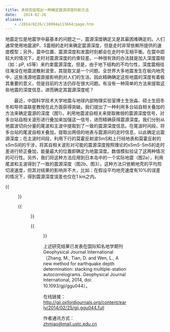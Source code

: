 ```yaml
---
title: 本研究组提出一种确定震源深度的新方法
date:   2014-02-26
aliases:
    - /2014/0226/c10094a113664/page.htm
---
```

地震定位是地震学中最基本的问题之一，震源深度确定又是其最困难确定的。人们通常使用地震波P、S震相的走时来确定震源深度，但是走时非常依赖所提供的速度模型；另外，震中位置、震源深度和发震时刻都会在走时中互相平衡。在震中距较大的情况下，走时对震源深度的约束较差。一种很有效的办法就是加入深度震相（如：pP, sS等）来约束震源深度。但是，由于地下结构的不均匀性，深度震相往往淹没在地震波散射波里，其提取又是一个问题。全世界大多地震发生在板内地壳中，这些浅源地震直接影响到对人们的生活。因此精确确定这些地震的深度有着极其重要的意义，但是目前的方法仍存在很大问题。有没有一种简单的方法来提取这些地震的深度信息，进而确定其震源深度呢？

　　最近，中国科学技术大学地震与地球内部物理实验室博士生张淼、硕士生田冬冬和导师温联星教授在此方面获得突破。我们提出了一种利用多台站自相关叠加的方法来确定震源的深度（图1）。利用地震波自相关来提取微弱的震源深度信号，对多台站自相关波形进行叠加来加强这一信号，进而精确获得震源深度。我们分别从地震波切向分量的尾波和主波中提取到了一致的震源深度信息。在尾波时间段，将多台站的尾波自相关叠加，提取出两倍的地表与震源间的走时信息，以此确定出震源深度；在主波时间段，利用下行的莫霍反射波SmS和上行经地表和莫霍反射的sSmS间的干涉，将其自相关波形对可能的震源深度按照理论的sSmS-SmS的走时差进行矫正叠加，能量最大的位置即确定为地震深度。数值模拟验证了这两种情况的可行性。另外，我们将这种方法应用到日本岛中的一个实际地震（图2a），利用尾波和主波得到了一致的震源深度（图2b、图3）。这种方法只依赖地壳的平均剪切波速度，但其对结果的影响并不大，比如：在假设平均地壳速度有10%的误差的情况下，得到震源深度误差也仅在1 km之内。

{{<figure src="Fig4.jpg" caption="图1 多台站自相关叠加的示意图。a)为尾波情况，b)为主波情况。红色五角星代表地震，蓝色三角形代表台站，灰色圆点代表地壳中的散射体，线段表示地震波的路径。">}}

{{<figure src="Fig2.jpg" caption="图 2 a)位于日本岛中部的一个地震例子。黑色五角星代表地震位置，三角形代表所用的台站，其颜色代表不同的震中距（等半径圆标注）。b)在不同震中距情况下的尾波自相关叠加结果，红色虚线标注为所得到的两倍震源深度走时（对应震源深度6.4 km）。">}}

{{<figure src="Fig3.jpg" caption=" 图 3 多台站自相关叠加在主波情况下的结果。a)蓝色圆点对应于能量最大处（确定的震源深度为6.4 km）。b)黑色波形为主波的自相关波形，蓝色曲线对应于a)的O点矫正曲线。">}}

上述研究结果已发表在国际知名地学期刊Geophysical Journal International（Zhang, M., Tian, D. and Wen, L., A new method for earthquake depth determination: stacking multiple-station autocorrelograms. Geophysical Journal International, 2014, doi: 10.1093/gji/ggu044）。

在线链接：http://gji.oxfordjournals.org/content/early/2014/02/25/gji.ggu044.full

作者通讯方式：zhmiao@mail.ustc.edu.cn

